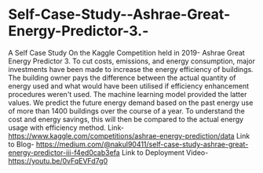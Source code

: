 # Self-Case-Study--Ashrae-Great-Energy-Predictor-3.-
A Self Case Study On the Kaggle Competition held in 2019- Ashrae Great Energy Predictor 3. 
To cut costs, emissions, and energy consumption, major investments have been made to increase the energy efficiency of buildings. The building owner pays the difference between the actual quantity of energy used and what would have been utilised if efficiency enhancement procedures weren't used. The machine learning model provided the latter values. We predict the future energy demand based on the past energy use of more than 1400 buildings over the course of a year. To understand the cost and energy savings, this will then be compared to the actual energy usage with efficiency method.
Link- https://www.kaggle.com/competitions/ashrae-energy-prediction/data
Link to Blog- https://medium.com/@nakul90411/self-case-study-ashrae-great-energy-predictor-iii-f4ed0cab3efa
Link to Deployment Video- https://youtu.be/0vFqEVFd7g0
